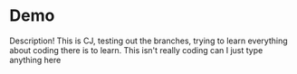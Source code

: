 # Demo
Description!
This is CJ, testing out the branches, trying to learn everything about coding there is to learn. 
This isn't really coding
can I just type anything here
